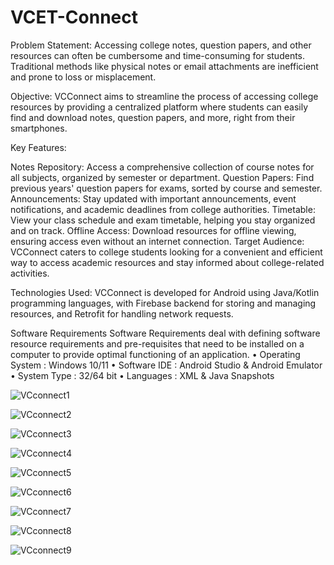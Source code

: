# VCET-Connect

Problem Statement: Accessing college notes, question papers, and other resources can often be cumbersome and time-consuming for students. Traditional methods like physical notes or email attachments are inefficient and prone to loss or misplacement.

Objective: VCConnect aims to streamline the process of accessing college resources by providing a centralized platform where students can easily find and download notes, question papers, and more, right from their smartphones.

Key Features:

Notes Repository: Access a comprehensive collection of course notes for all subjects, organized by semester or department.
Question Papers: Find previous years' question papers for exams, sorted by course and semester.
Announcements: Stay updated with important announcements, event notifications, and academic deadlines from college authorities.
Timetable: View your class schedule and exam timetable, helping you stay organized and on track.
Offline Access: Download resources for offline viewing, ensuring access even without an internet connection.
Target Audience: VCConnect caters to college students looking for a convenient and efficient way to access academic resources and stay informed about college-related activities.

Technologies Used: VCConnect is developed for Android using Java/Kotlin programming languages, with Firebase backend for storing and managing resources, and Retrofit for handling network requests.

Software Requirements
Software Requirements deal with defining software resource requirements and pre-requisites that need to be installed on a computer to provide optimal functioning of an application. 
•	Operating System		: Windows 10/11
•	Software IDE		: Android Studio & Android Emulator
•	System Type		: 32/64 bit
•	Languages			: XML & Java
Snapshots

![VCconnect1](https://github.com/Anvithgopa/VC-Connect/assets/57863118/482f7ccf-179d-45cb-a964-49b08790266f)

![VCconnect2](https://github.com/Anvithgopa/VC-Connect/assets/57863118/cde9d291-a4bf-489e-b4c9-fd6e9503ed5e)

![VCconnect3](https://github.com/Anvithgopa/VC-Connect/assets/57863118/8e564a07-aacc-428c-bc14-d70dc827b391)

![VCconnect4](https://github.com/Anvithgopa/VC-Connect/assets/57863118/d6e496a3-531d-4e7e-8c29-2f7a8a503a93)

![VCconnect5](https://github.com/Anvithgopa/VC-Connect/assets/57863118/e89e33cb-abca-4d1f-a1a6-4f1e0f34b2fa)

![VCconnect6](https://github.com/Anvithgopa/VC-Connect/assets/57863118/604c7b97-d51d-44b2-bbfd-297fbb5cc73f)

![VCconnect7](https://github.com/Anvithgopa/VC-Connect/assets/57863118/f595effd-b215-48b7-ac3d-284d72d3e94c)

![VCconnect8](https://github.com/Anvithgopa/VC-Connect/assets/57863118/f4d93b4e-15f0-416d-9482-a0f74498d822)

![VCconnect9](https://github.com/Anvithgopa/VC-Connect/assets/57863118/ea838926-ff3b-41df-9a0f-82449949b11e)




